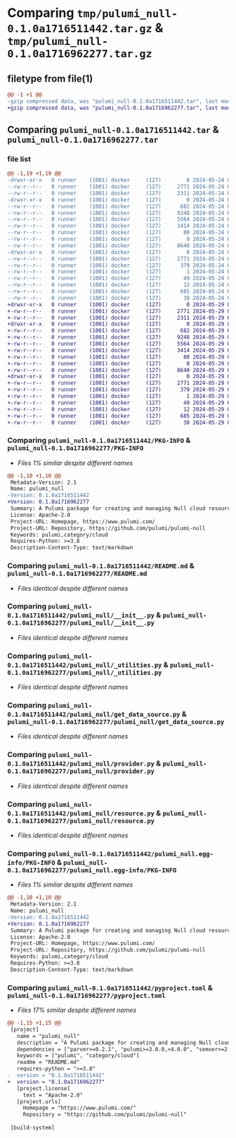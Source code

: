 # Comparing `tmp/pulumi_null-0.1.0a1716511442.tar.gz` & `tmp/pulumi_null-0.1.0a1716962277.tar.gz`

## filetype from file(1)

```diff
@@ -1 +1 @@
-gzip compressed data, was "pulumi_null-0.1.0a1716511442.tar", last modified: Fri May 24 00:53:07 2024, max compression
+gzip compressed data, was "pulumi_null-0.1.0a1716962277.tar", last modified: Wed May 29 06:02:32 2024, max compression
```

## Comparing `pulumi_null-0.1.0a1716511442.tar` & `pulumi_null-0.1.0a1716962277.tar`

### file list

```diff
@@ -1,19 +1,19 @@
-drwxr-xr-x   0 runner    (1001) docker     (127)        0 2024-05-24 00:53:07.298457 pulumi_null-0.1.0a1716511442/
--rw-r--r--   0 runner    (1001) docker     (127)     2771 2024-05-24 00:53:07.298457 pulumi_null-0.1.0a1716511442/PKG-INFO
--rw-r--r--   0 runner    (1001) docker     (127)     2311 2024-05-24 00:52:58.000000 pulumi_null-0.1.0a1716511442/README.md
-drwxr-xr-x   0 runner    (1001) docker     (127)        0 2024-05-24 00:53:07.298457 pulumi_null-0.1.0a1716511442/pulumi_null/
--rw-r--r--   0 runner    (1001) docker     (127)      682 2024-05-24 00:52:58.000000 pulumi_null-0.1.0a1716511442/pulumi_null/__init__.py
--rw-r--r--   0 runner    (1001) docker     (127)     9248 2024-05-24 00:52:58.000000 pulumi_null-0.1.0a1716511442/pulumi_null/_utilities.py
--rw-r--r--   0 runner    (1001) docker     (127)     5564 2024-05-24 00:52:58.000000 pulumi_null-0.1.0a1716511442/pulumi_null/get_data_source.py
--rw-r--r--   0 runner    (1001) docker     (127)     3414 2024-05-24 00:52:58.000000 pulumi_null-0.1.0a1716511442/pulumi_null/provider.py
--rw-r--r--   0 runner    (1001) docker     (127)       80 2024-05-24 00:52:58.000000 pulumi_null-0.1.0a1716511442/pulumi_null/pulumi-plugin.json
--rw-r--r--   0 runner    (1001) docker     (127)        0 2024-05-24 00:52:58.000000 pulumi_null-0.1.0a1716511442/pulumi_null/py.typed
--rw-r--r--   0 runner    (1001) docker     (127)     8640 2024-05-24 00:52:58.000000 pulumi_null-0.1.0a1716511442/pulumi_null/resource.py
-drwxr-xr-x   0 runner    (1001) docker     (127)        0 2024-05-24 00:53:07.298457 pulumi_null-0.1.0a1716511442/pulumi_null.egg-info/
--rw-r--r--   0 runner    (1001) docker     (127)     2771 2024-05-24 00:53:07.000000 pulumi_null-0.1.0a1716511442/pulumi_null.egg-info/PKG-INFO
--rw-r--r--   0 runner    (1001) docker     (127)      379 2024-05-24 00:53:07.000000 pulumi_null-0.1.0a1716511442/pulumi_null.egg-info/SOURCES.txt
--rw-r--r--   0 runner    (1001) docker     (127)        1 2024-05-24 00:53:07.000000 pulumi_null-0.1.0a1716511442/pulumi_null.egg-info/dependency_links.txt
--rw-r--r--   0 runner    (1001) docker     (127)       49 2024-05-24 00:53:07.000000 pulumi_null-0.1.0a1716511442/pulumi_null.egg-info/requires.txt
--rw-r--r--   0 runner    (1001) docker     (127)       12 2024-05-24 00:53:07.000000 pulumi_null-0.1.0a1716511442/pulumi_null.egg-info/top_level.txt
--rw-r--r--   0 runner    (1001) docker     (127)      685 2024-05-24 00:52:58.000000 pulumi_null-0.1.0a1716511442/pyproject.toml
--rw-r--r--   0 runner    (1001) docker     (127)       38 2024-05-24 00:53:07.298457 pulumi_null-0.1.0a1716511442/setup.cfg
+drwxr-xr-x   0 runner    (1001) docker     (127)        0 2024-05-29 06:02:32.710517 pulumi_null-0.1.0a1716962277/
+-rw-r--r--   0 runner    (1001) docker     (127)     2771 2024-05-29 06:02:32.710517 pulumi_null-0.1.0a1716962277/PKG-INFO
+-rw-r--r--   0 runner    (1001) docker     (127)     2311 2024-05-29 06:02:26.000000 pulumi_null-0.1.0a1716962277/README.md
+drwxr-xr-x   0 runner    (1001) docker     (127)        0 2024-05-29 06:02:32.710517 pulumi_null-0.1.0a1716962277/pulumi_null/
+-rw-r--r--   0 runner    (1001) docker     (127)      682 2024-05-29 06:02:26.000000 pulumi_null-0.1.0a1716962277/pulumi_null/__init__.py
+-rw-r--r--   0 runner    (1001) docker     (127)     9248 2024-05-29 06:02:26.000000 pulumi_null-0.1.0a1716962277/pulumi_null/_utilities.py
+-rw-r--r--   0 runner    (1001) docker     (127)     5564 2024-05-29 06:02:26.000000 pulumi_null-0.1.0a1716962277/pulumi_null/get_data_source.py
+-rw-r--r--   0 runner    (1001) docker     (127)     3414 2024-05-29 06:02:26.000000 pulumi_null-0.1.0a1716962277/pulumi_null/provider.py
+-rw-r--r--   0 runner    (1001) docker     (127)       80 2024-05-29 06:02:26.000000 pulumi_null-0.1.0a1716962277/pulumi_null/pulumi-plugin.json
+-rw-r--r--   0 runner    (1001) docker     (127)        0 2024-05-29 06:02:26.000000 pulumi_null-0.1.0a1716962277/pulumi_null/py.typed
+-rw-r--r--   0 runner    (1001) docker     (127)     8640 2024-05-29 06:02:26.000000 pulumi_null-0.1.0a1716962277/pulumi_null/resource.py
+drwxr-xr-x   0 runner    (1001) docker     (127)        0 2024-05-29 06:02:32.710517 pulumi_null-0.1.0a1716962277/pulumi_null.egg-info/
+-rw-r--r--   0 runner    (1001) docker     (127)     2771 2024-05-29 06:02:32.000000 pulumi_null-0.1.0a1716962277/pulumi_null.egg-info/PKG-INFO
+-rw-r--r--   0 runner    (1001) docker     (127)      379 2024-05-29 06:02:32.000000 pulumi_null-0.1.0a1716962277/pulumi_null.egg-info/SOURCES.txt
+-rw-r--r--   0 runner    (1001) docker     (127)        1 2024-05-29 06:02:32.000000 pulumi_null-0.1.0a1716962277/pulumi_null.egg-info/dependency_links.txt
+-rw-r--r--   0 runner    (1001) docker     (127)       49 2024-05-29 06:02:32.000000 pulumi_null-0.1.0a1716962277/pulumi_null.egg-info/requires.txt
+-rw-r--r--   0 runner    (1001) docker     (127)       12 2024-05-29 06:02:32.000000 pulumi_null-0.1.0a1716962277/pulumi_null.egg-info/top_level.txt
+-rw-r--r--   0 runner    (1001) docker     (127)      685 2024-05-29 06:02:26.000000 pulumi_null-0.1.0a1716962277/pyproject.toml
+-rw-r--r--   0 runner    (1001) docker     (127)       38 2024-05-29 06:02:32.710517 pulumi_null-0.1.0a1716962277/setup.cfg
```

### Comparing `pulumi_null-0.1.0a1716511442/PKG-INFO` & `pulumi_null-0.1.0a1716962277/PKG-INFO`

 * *Files 1% similar despite different names*

```diff
@@ -1,10 +1,10 @@
 Metadata-Version: 2.1
 Name: pulumi_null
-Version: 0.1.0a1716511442
+Version: 0.1.0a1716962277
 Summary: A Pulumi package for creating and managing Null cloud resources.
 License: Apache-2.0
 Project-URL: Homepage, https://www.pulumi.com/
 Project-URL: Repository, https://github.com/pulumi/pulumi-null
 Keywords: pulumi,category/cloud
 Requires-Python: >=3.8
 Description-Content-Type: text/markdown
```

### Comparing `pulumi_null-0.1.0a1716511442/README.md` & `pulumi_null-0.1.0a1716962277/README.md`

 * *Files identical despite different names*

### Comparing `pulumi_null-0.1.0a1716511442/pulumi_null/__init__.py` & `pulumi_null-0.1.0a1716962277/pulumi_null/__init__.py`

 * *Files identical despite different names*

### Comparing `pulumi_null-0.1.0a1716511442/pulumi_null/_utilities.py` & `pulumi_null-0.1.0a1716962277/pulumi_null/_utilities.py`

 * *Files identical despite different names*

### Comparing `pulumi_null-0.1.0a1716511442/pulumi_null/get_data_source.py` & `pulumi_null-0.1.0a1716962277/pulumi_null/get_data_source.py`

 * *Files identical despite different names*

### Comparing `pulumi_null-0.1.0a1716511442/pulumi_null/provider.py` & `pulumi_null-0.1.0a1716962277/pulumi_null/provider.py`

 * *Files identical despite different names*

### Comparing `pulumi_null-0.1.0a1716511442/pulumi_null/resource.py` & `pulumi_null-0.1.0a1716962277/pulumi_null/resource.py`

 * *Files identical despite different names*

### Comparing `pulumi_null-0.1.0a1716511442/pulumi_null.egg-info/PKG-INFO` & `pulumi_null-0.1.0a1716962277/pulumi_null.egg-info/PKG-INFO`

 * *Files 1% similar despite different names*

```diff
@@ -1,10 +1,10 @@
 Metadata-Version: 2.1
 Name: pulumi_null
-Version: 0.1.0a1716511442
+Version: 0.1.0a1716962277
 Summary: A Pulumi package for creating and managing Null cloud resources.
 License: Apache-2.0
 Project-URL: Homepage, https://www.pulumi.com/
 Project-URL: Repository, https://github.com/pulumi/pulumi-null
 Keywords: pulumi,category/cloud
 Requires-Python: >=3.8
 Description-Content-Type: text/markdown
```

### Comparing `pulumi_null-0.1.0a1716511442/pyproject.toml` & `pulumi_null-0.1.0a1716962277/pyproject.toml`

 * *Files 17% similar despite different names*

```diff
@@ -1,15 +1,15 @@
 [project]
   name = "pulumi_null"
   description = "A Pulumi package for creating and managing Null cloud resources."
   dependencies = ["parver>=0.2.1", "pulumi>=3.0.0,<4.0.0", "semver>=2.8.1"]
   keywords = ["pulumi", "category/cloud"]
   readme = "README.md"
   requires-python = ">=3.8"
-  version = "0.1.0a1716511442"
+  version = "0.1.0a1716962277"
   [project.license]
     text = "Apache-2.0"
   [project.urls]
     Homepage = "https://www.pulumi.com/"
     Repository = "https://github.com/pulumi/pulumi-null"
 
 [build-system]
```

